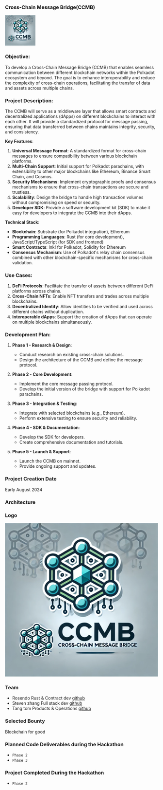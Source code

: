 ### Cross-Chain Message Bridge(CCMB)

<p>
<img width=100  src="docs/ccmb.webp"/>
</p>

### **Objective**:

To develop a Cross-Chain Message Bridge (CCMB) that enables seamless communication between different blockchain networks within the Polkadot ecosystem and beyond. The goal is to enhance interoperability and reduce the complexity of cross-chain operations, facilitating the transfer of data and assets across multiple chains.

### **Project Description**:

The CCMB will serve as a middleware layer that allows smart contracts and decentralized applications (dApps) on different blockchains to interact with each other. It will provide a standardized protocol for message passing, ensuring that data transferred between chains maintains integrity, security, and consistency.

**Key Features**:

1. **Universal Message Format**: A standardized format for cross-chain messages to ensure compatibility between various blockchain platforms.
2. **Multi-Chain Support**: Initial support for Polkadot parachains, with extensibility to other major blockchains like Ethereum, Binance Smart Chain, and Cosmos.
3. **Security Mechanisms**: Implement cryptographic proofs and consensus mechanisms to ensure that cross-chain transactions are secure and trustless.
4. **Scalability**: Design the bridge to handle high transaction volumes without compromising on speed or security.
5. **Developer SDK**: Provide a software development kit (SDK) to make it easy for developers to integrate the CCMB into their dApps.

**Technical Stack**:

- **Blockchain**: Substrate (for Polkadot integration), Ethereum
- **Programming Languages**: Rust (for core development), JavaScript/TypeScript (for SDK and frontend)
- **Smart Contracts**: Ink! for Polkadot, Solidity for Ethereum
- **Consensus Mechanism**: Use of Polkadot's relay chain consensus combined with other blockchain-specific mechanisms for cross-chain validation.

### **Use Cases**:

1. **DeFi Protocols**: Facilitate the transfer of assets between different DeFi platforms across chains.
2. **Cross-Chain NFTs**: Enable NFT transfers and trades across multiple blockchains.
3. **Decentralized Identity**: Allow identities to be verified and used across different chains without duplication.
4. **Interoperable dApps**: Support the creation of dApps that can operate on multiple blockchains simultaneously.

### **Development Plan**:

1. **Phase 1 - Research & Design**:

   - Conduct research on existing cross-chain solutions.
   - Design the architecture of the CCMB and define the message protocol.

2. **Phase 2 - Core Development**:

   - Implement the core message passing protocol.
   - Develop the initial version of the bridge with support for Polkadot parachains.

3. **Phase 3 - Integration & Testing**:

   - Integrate with selected blockchains (e.g., Ethereum).
   - Perform extensive testing to ensure security and reliability.

4. **Phase 4 - SDK & Documentation**:

   - Develop the SDK for developers.
   - Create comprehensive documentation and tutorials.

5. **Phase 5 - Launch & Support**:
   - Launch the CCMB on mainnet.
   - Provide ongoing support and updates.

### Project Creation Date

Early August 2024

### Architecture

### Logo

![alt text](docs/ccmb.webp)

### Team

- Rosendo
  Rust & Contract dev [github]()
- Steven zhang
  Full stack dev [github](https://github.com/neptune0xf)
- Tang tom
  Products & Operations [github](https://github.com/txl123333)

### Selected Bounty

Blockchain for good

### Planned Code Deliverables during the Hackathon

- `Phase 2`
- `Phase 3`

### Project Completed During the Hackathon

- `Phase 2`
